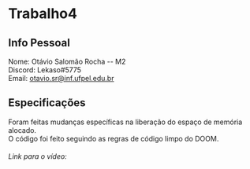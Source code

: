 # Trabalho4
## Info Pessoal
Nome: Otávio Salomão Rocha -- M2 <br/>
Discord: Lekaso#5775 <br/>
Email: otavio.sr@inf.ufpel.edu.br

## Especificações
Foram feitas mudanças específicas na liberação do espaço de memória alocado. <br/>
O código foi feito seguindo as regras de código limpo do DOOM.

###### Link para o vídeo: 